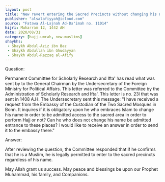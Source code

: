 ```yaml
---
layout: post
title: "New revert entering the Sacred Precincts without changing his name"
publisher: "alsalafiyyah@icloud.com"
source: "Fatawa Al-Lajnah Ad-Da'imah no. 11014"
hijri: Muharram 12, 1442 AH
date: 2020/08/31
category: [hajj-umrah, new-muslims]
shaykhs: 
 - Shaykh Abdul-Aziz ibn Baz
 - Shaykh Abdullah ibn Ghudayyan
 - Shaykh Abdul-Razzaq al-Afify
---
```


Question:

Permanent Committee for Scholarly Research and Ifta' has read what was sent by to the General Chairman by the Undersecretary of the Foreign Ministry for Political Affairs. This letter was referred to the Committee by the Administration of Scholarly Research and Ifta'. This letter is no. 23l that was sent in 1408 A.H. The Undersecretary sent this message: "I have received a request from the Embassy of the Custodian of the Two Sacred Mosques in Bonn. It inquires if it is obligatory upon he who embraces Islam to change his name in order to be admitted access to the sacred area in order to perform Hajj or not? Can he who does not change his name be admitted entrance to these places? I would like to receive an answer in order to send it to the embassy there."

Answer:

After reviewing the question, the Committee responded that if he confirms that he is a Muslim, he is legally permitted to enter to the sacred precincts regardless of his name.

May Allah grant us success. May peace and blessings be upon our Prophet Muhammad, his family, and Companions.